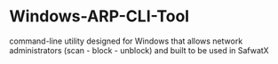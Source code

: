 # Windows-ARP-CLI-Tool
command-line utility designed for Windows that allows network administrators (scan - block - unblock) and built to be used in SafwatX

